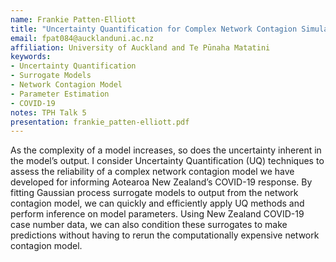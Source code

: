 ```yaml
---
name: Frankie Patten-Elliott
title: "Uncertainty Quantification for Complex Network Contagion Simulation Models"
email: fpat084@aucklanduni.ac.nz
affiliation: University of Auckland and Te Pūnaha Matatini
keywords:
- Uncertainty Quantification
- Surrogate Models
- Network Contagion Model
- Parameter Estimation
- COVID-19
notes: TPH Talk 5
presentation: frankie_patten-elliott.pdf
---
```


As the complexity of a model increases, so does the uncertainty inherent in the model’s output. I consider Uncertainty Quantification (UQ) techniques to assess the reliability of a complex network contagion model we have developed for informing Aotearoa New Zealand’s COVID-19 response. By fitting Gaussian process surrogate models to output from the network contagion model, we can quickly and efficiently apply UQ methods and perform inference on model parameters.  Using New Zealand COVID-19 case number data, we can also condition these surrogates to make predictions without having to rerun the computationally expensive network contagion model.
